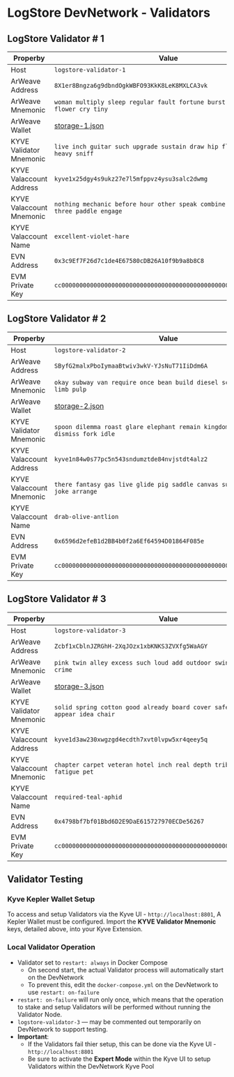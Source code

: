 # LogStore DevNetwork - Validators

## LogStore Validator # 1

| Properby                 | Value                                                                              |
| ------------------------ | ---------------------------------------------------------------------------------- |
| Host                     | `logstore-validator-1`                                                             |
| ArWeave Address          | `8X1er8Bngza6g9dbndOgkWBFO93KkK8LeK8MXLCA3vk`                                      |
| ArWeave Mnemonic         | `woman multiply sleep regular fault fortune burst know walnut flower cry tiny`     |
| ArWeave Wallet           | [storage-1.json](../assets/arweave/storage-1.json)                                 |
| KYVE Validator Mnemonic  | `live inch guitar such upgrade sustain draw hip flight diagram heavy sniff`        |
| KYVE Valaccount Address  | `kyve1x25dgy4s9ukz27e7l5mfppvz4ysu3salc2dwmg`                                      |
| KYVE Valaccount Mnemonic | `nothing mechanic before hour other speak combine start pulse three paddle engage` |
| KYVE Valaccount Name     | `excellent-violet-hare`                                                            |
| EVN Address              | `0x3c9Ef7F26d7c1de4E67580cDB26A10f9b9a8b8C8`                                       |
| EVM Private Key          | `cc00000000000000000000000000000000000000000000000000000000000001`                 |

## LogStore Validator # 2

| Properby                 | Value                                                                               |
| ------------------------ | ----------------------------------------------------------------------------------- |
| Host                     | `logstore-validator-2`                                                              |
| ArWeave Address          | `SByfG2malxPboIymaaBtwiv3wkV-YJsNuT71IiDdm6A`                                       |
| ArWeave Mnemonic         | `okay subway van require once bean build diesel scheme session limb pulp`           |
| ArWeave Wallet           | [storage-2.json](../assets/arweave/storage-2.json)                                  |
| KYVE Validator Mnemonic  | `spoon dilemma roast glare elephant remain kingdom poverty empty dismiss fork idle` |
| KYVE Valaccount Address  | `kyve1n84w0s77pc5n543sndumztde84nvjstdt4alz2`                                       |
| KYVE Valaccount Mnemonic | `there fantasy gas live glide pig saddle canvas surface album joke arrange`         |
| KYVE Valaccount Name     | `drab-olive-antlion`                                                                |
| EVN Address              | `0x6596d2efeB1d2BB4b0f2a6Ef64594D01864F085e`                                        |
| EVM Private Key          | `cc00000000000000000000000000000000000000000000000000000000000002`                  |

## LogStore Validator # 3

| Properby                 | Value                                                                          |
| ------------------------ | ------------------------------------------------------------------------------ |
| Host                     | `logstore-validator-3`                                                         |
| ArWeave Address          | `Zcbf1xCblnJZRGhH-2XqJOzx1xbKNKS3ZVXfg5WaAGY`                                  |
| ArWeave Mnemonic         | `pink twin alley excess such loud add outdoor swing ridge stumble crime`       |
| ArWeave Wallet           | [storage-3.json](../assets/arweave/storage-3.json)                             |
| KYVE Validator Mnemonic  | `solid spring cotton good already board cover safe transfer appear idea chair` |
| KYVE Valaccount Address  | `kyve1d3aw230xwgzgd4ecdth7xvt0lvpw5xr4qeey5q`                                  |
| KYVE Valaccount Mnemonic | `chapter carpet veteran hotel inch real depth tribe define you fatigue pet`    |
| KYVE Valaccount Name     | `required-teal-aphid`                                                          |
| EVN Address              | `0x4798bf7bf01Bbd6D2E9DaE615727970ECDe56267`                                   |
| EVM Private Key          | `cc00000000000000000000000000000000000000000000000000000000000003`             |

## Validator Testing

### Kyve Kepler Wallet Setup

To access and setup Validators via the Kyve UI - `http://localhost:8801`, A Kepler Wallet must be configured.
Import the **KYVE Validator Mnemonic** keys, detailed above, into your Kyve Extension.

### Local Validator Operation

- Validator set to `restart: always` in Docker Compose
  - On second start, the actual Validator process will automatically start on the DevNetwork
  - To prevent this, edit the `docker-compose.yml` on the DevNetwork to use `restart: on-failure`
- `restart: on-failure` will run only once, which means that the operation to stake and setup Validators will be performed without running the Validator Node.
- `logstore-validator-3` — may be commented out temporarily on DevNetwork to support testing.
- **Important**:
  - If the Validators fail thier setup, this can be done via the Kyve UI - `http://localhost:8801`
  - Be sure to activate the **Expert Mode** within the Kyve UI to setup Validators within the DevNetwork Kyve Pool
